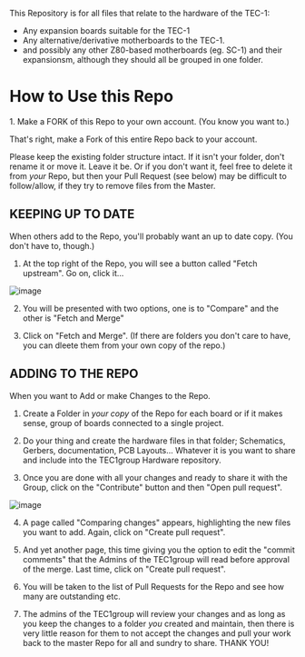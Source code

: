 This Repository is for all files that relate to the hardware of the TEC-1:
- Any expansion boards suitable for the TEC-1
- Any alternative/derivative motherboards to the TEC-1.
- and possibly any other Z80-based motherboards (eg. SC-1) and their expansionsm, although they should all be grouped in one folder.

<h1>How to Use this Repo</h1>
1. Make a FORK of this Repo to your own account. (You know you want to.)

That's right, make a Fork of this entire Repo back to your account.

Please keep the existing folder structure intact. If it isn't your folder, don't rename it or move it. Leave it be. Or if you don't want it, feel free to delete it from *your* Repo, but then your Pull Request (see below) may be difficult to follow/allow, if they try to remove files from the Master.

<h2>KEEPING UP TO DATE</h2>
When others add to the Repo, you'll probably want an up to date copy. (You don't have to, though.)

1. At the top right of the Repo, you will see a button called "Fetch upstream". Go on, click it...

![image](https://user-images.githubusercontent.com/13119623/121889213-4ef07980-cd5c-11eb-9e37-01baf601fb28.png)

2. You will be presented with two options, one is to "Compare" and the other is "Fetch and Merge"

3. Click on "Fetch and Merge". (If there are folders you don't care to have, you can dleete them from your own copy of the repo.)

<h2>ADDING TO THE REPO</h2>
When you want to Add or make Changes to the Repo.

1. Create a Folder in *your copy* of the Repo for each board or if it makes sense, group of boards connected to a single project.

2. Do your thing and create the hardware files in that folder; Schematics, Gerbers, documentation, PCB Layouts... Whatever it is you want to share and include into the TEC1group Hardware repository.

3. Once you are done with all your changes and ready to share it with the Group, click on the "Contribute" button and then "Open pull request".

![image](https://user-images.githubusercontent.com/13119623/121885784-f0c19780-cd57-11eb-98e4-bf69235a7e5d.png)

4. A page called "Comparing changes" appears, highlighting the new files you want to add. Again, click on "Create pull request".

5. And yet another page, this time giving you the option to edit the "commit comments" that the Admins of the TEC1group will read before approval of the merge. Last time, click on "Create pull request".

6. You will be taken to the list of Pull Requests for the Repo and see how many are outstanding etc.

7. The admins of the TEC1group will review your changes and as long as you keep the changes to a folder *you* created and maintain, then there is very little reason for them to not accept the changes and pull your work back to the master Repo for all and sundry to share. THANK YOU!
